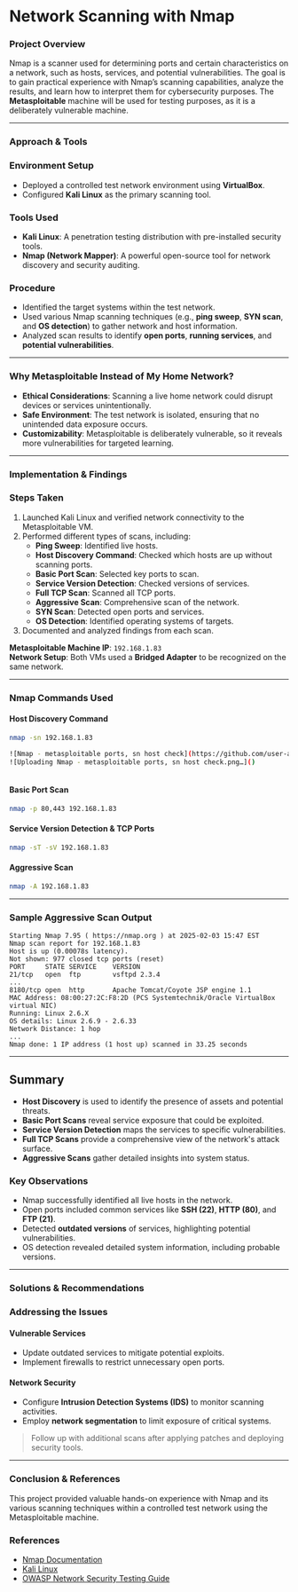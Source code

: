 # Network Scanning with Nmap

### Project Overview

Nmap is a scanner used for determining ports and certain characteristics on a network, such as hosts, services, and potential vulnerabilities. The goal is to gain practical experience with Nmap’s scanning capabilities, analyze the results, and learn how to interpret them for cybersecurity purposes. The **Metasploitable** machine will be used for testing purposes, as it is a deliberately vulnerable machine.

---

### Approach & Tools

### Environment Setup
- Deployed a controlled test network environment using **VirtualBox**.
- Configured **Kali Linux** as the primary scanning tool.

### Tools Used
- **Kali Linux**: A penetration testing distribution with pre-installed security tools.
- **Nmap (Network Mapper)**: A powerful open-source tool for network discovery and security auditing.

### Procedure
- Identified the target systems within the test network.
- Used various Nmap scanning techniques (e.g., **ping sweep**, **SYN scan**, and **OS detection**) to gather network and host information.
- Analyzed scan results to identify **open ports**, **running services**, and **potential vulnerabilities**.

---

### Why Metasploitable Instead of My Home Network?

- **Ethical Considerations**: Scanning a live home network could disrupt devices or services unintentionally.
- **Safe Environment**: The test network is isolated, ensuring that no unintended data exposure occurs.
- **Customizability**: Metasploitable is deliberately vulnerable, so it reveals more vulnerabilities for targeted learning.

---

### Implementation & Findings

### Steps Taken
1. Launched Kali Linux and verified network connectivity to the Metasploitable VM.
2. Performed different types of scans, including:
   - **Ping Sweep**: Identified live hosts.
   - **Host Discovery Command**: Checked which hosts are up without scanning ports.
   - **Basic Port Scan**: Selected key ports to scan.
   - **Service Version Detection**: Checked versions of services.
   - **Full TCP Scan**: Scanned all TCP ports.
   - **Aggressive Scan**: Comprehensive scan of the network.
   - **SYN Scan**: Detected open ports and services.
   - **OS Detection**: Identified operating systems of targets.
3. Documented and analyzed findings from each scan.

**Metasploitable Machine IP**: `192.168.1.83`  
**Network Setup**: Both VMs used a **Bridged Adapter** to be recognized on the same network.

---

### Nmap Commands Used

#### Host Discovery Command
```bash
nmap -sn 192.168.1.83

![Nmap - metasploitable ports, sn host check](https://github.com/user-attachments/assets/4bc6caec-719e-4a7d-b20d-0f9eb92e1370)
![Uploading Nmap - metasploitable ports, sn host check.png…]()



```

#### Basic Port Scan
```bash
nmap -p 80,443 192.168.1.83
```

#### Service Version Detection & TCP Ports
```bash
nmap -sT -sV 192.168.1.83
```

#### Aggressive Scan
```bash
nmap -A 192.168.1.83
```

---

### Sample Aggressive Scan Output

```
Starting Nmap 7.95 ( https://nmap.org ) at 2025-02-03 15:47 EST
Nmap scan report for 192.168.1.83
Host is up (0.00078s latency).
Not shown: 977 closed tcp ports (reset)
PORT     STATE SERVICE    VERSION
21/tcp   open  ftp        vsftpd 2.3.4
...
8180/tcp open  http       Apache Tomcat/Coyote JSP engine 1.1
MAC Address: 08:00:27:2C:F8:2D (PCS Systemtechnik/Oracle VirtualBox virtual NIC)
Running: Linux 2.6.X
OS details: Linux 2.6.9 - 2.6.33
Network Distance: 1 hop
...
Nmap done: 1 IP address (1 host up) scanned in 33.25 seconds
```

---

## Summary

- **Host Discovery** is used to identify the presence of assets and potential threats.
- **Basic Port Scans** reveal service exposure that could be exploited.
- **Service Version Detection** maps the services to specific vulnerabilities.
- **Full TCP Scans** provide a comprehensive view of the network's attack surface.
- **Aggressive Scans** gather detailed insights into system status.

### Key Observations
- Nmap successfully identified all live hosts in the network.
- Open ports included common services like **SSH (22)**, **HTTP (80)**, and **FTP (21)**.
- Detected **outdated versions** of services, highlighting potential vulnerabilities.
- OS detection revealed detailed system information, including probable versions.

---

### Solutions & Recommendations

### Addressing the Issues

#### Vulnerable Services
- Update outdated services to mitigate potential exploits.
- Implement firewalls to restrict unnecessary open ports.

#### Network Security
- Configure **Intrusion Detection Systems (IDS)** to monitor scanning activities.
- Employ **network segmentation** to limit exposure of critical systems.

> Follow up with additional scans after applying patches and deploying security tools.

---

### Conclusion & References

This project provided valuable hands-on experience with Nmap and its various scanning techniques within a controlled test network using the Metasploitable machine.

### References
- [Nmap Documentation](https://nmap.org/docs.html)
- [Kali Linux](https://www.kali.org)
- [OWASP Network Security Testing Guide](https://owasp.org/www-project-network-security-testing-guide/)
